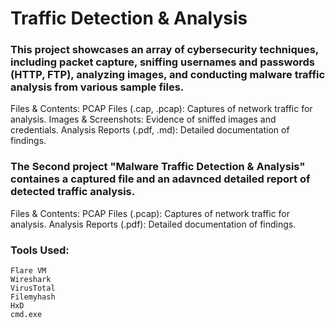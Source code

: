 # Traffic Detection & Analysis
### This project showcases an array of cybersecurity techniques, including packet capture, sniffing usernames and passwords (HTTP, FTP), analyzing images, and conducting malware traffic analysis from various sample files.
Files & Contents:
    PCAP Files (.cap, .pcap): Captures of network traffic for analysis.
    Images & Screenshots: Evidence of sniffed images and credentials.
    Analysis Reports (.pdf, .md): Detailed documentation of findings.
### The Second project "Malware Traffic Detection & Analysis" containes a captured file and an adavnced detailed report of detected traffic analysis.
Files & Contents:
    PCAP Files (.pcap): Captures of network traffic for analysis.
    Analysis Reports (.pdf): Detailed documentation of findings.

### Tools Used:
    Flare VM
    Wireshark
    VirusTotal
    Filemyhash
    HxD
    cmd.exe
